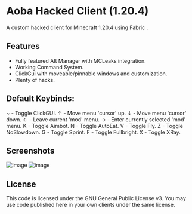 # Aoba Hacked Client (1.20.4)
A custom hacked client for Minecraft 1.20.4 using Fabric . 

## Features
- Fully featured Alt Manager with MCLeaks integration.
- Working Command System.
- ClickGui with moveable/pinnable windows and customization.
- Plenty of hacks.

## Default Keybinds:
~ - Toggle ClickGUI.
↑ - Move menu 'cursor' up.
↓ - Move menu 'cursor' down.
← - Leave current 'mod' menu.
→ - Enter currently selected 'mod' menu.
K - Toggle Aimbot.
N - Toggle AutoEat.
V - Toggle Fly.
Z - Toggle NoSlowdown.
G - Toggle Sprint.
F - Toggle Fullbright.
X - Toggle XRay.

## Screenshots
![image](https://user-images.githubusercontent.com/56643581/155033953-08f9ed72-f79f-46e4-b8ce-80d45d981d7a.png)
![image](https://user-images.githubusercontent.com/56643581/155034033-49970900-802e-4314-9c3a-425abf105a26.png)

## License
This code is licensed under the GNU General Public License v3. You may use code published here in your own clients under the same license.
